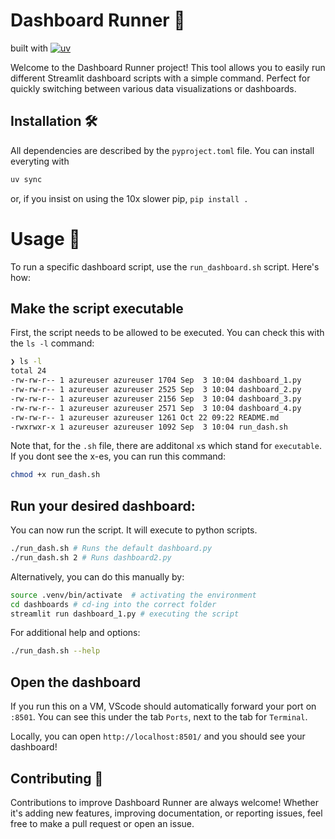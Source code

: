 # Dashboard Runner 🚀
built with [![uv](https://img.shields.io/endpoint?url=https://raw.githubusercontent.com/astral-sh/uv/main/assets/badge/v0.json)](https://github.com/astral-sh/uv)


Welcome to the Dashboard Runner project! This tool allows you to easily run different Streamlit dashboard scripts with a simple command. Perfect for quickly switching between various data visualizations or dashboards.

## Installation 🛠️
All dependencies are described by the `pyproject.toml` file. You can install everyting with
```bash
uv sync
```
or, if you insist on using the 10x slower pip, `pip install .`

# Usage 🚴

To run a specific dashboard script, use the `run_dashboard.sh` script. Here's how:

## Make the script executable

First, the script needs to be allowed to be executed. You can check this with the `ls -l` command:

```bash
❯ ls -l
total 24
-rw-rw-r-- 1 azureuser azureuser 1704 Sep  3 10:04 dashboard_1.py
-rw-rw-r-- 1 azureuser azureuser 2525 Sep  3 10:04 dashboard_2.py
-rw-rw-r-- 1 azureuser azureuser 2156 Sep  3 10:04 dashboard_3.py
-rw-rw-r-- 1 azureuser azureuser 2571 Sep  3 10:04 dashboard_4.py
-rw-rw-r-- 1 azureuser azureuser 1261 Oct 22 09:22 README.md
-rwxrwxr-x 1 azureuser azureuser 1092 Sep  3 10:04 run_dash.sh
```

Note that, for the `.sh` file, there are additonal `x`s which stand for `executable`.
If you dont see the x-es, you can run this command:

```bash
chmod +x run_dash.sh
```

## Run your desired dashboard:
You can now run the script. It will execute to python scripts.
```bash
./run_dash.sh # Runs the default dashboard.py
./run_dash.sh 2 # Runs dashboard2.py
```

Alternatively, you can do this manually by:
```bash
source .venv/bin/activate  # activating the environment
cd dashboards # cd-ing into the correct folder
streamlit run dashboard_1.py # executing the script
```

For additional help and options:
```bash
./run_dash.sh --help
```

## Open the dashboard
If you run this on a VM, VScode should automatically forward your port on `:8501`. You can see this under the tab `Ports`, next to the tab for `Terminal`.

Locally, you can open `http://localhost:8501/` and you should see your dashboard!

## Contributing 🤝
Contributions to improve Dashboard Runner are always welcome! Whether it's adding new features, improving documentation, or reporting issues, feel free to make a pull request or open an issue.
